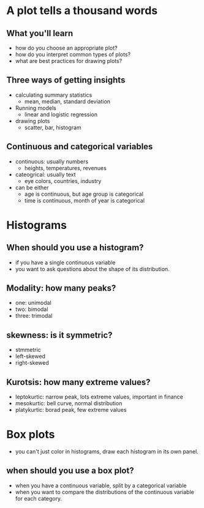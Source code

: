 # A plot tells a thousand words

## What you'll learn
- how do you choose an appropriate plot?
- how do you interpret common types of plots?
- what are best practices for drawing plots?

## Three ways of getting insights
- calculating summary statistics
  - mean, median, standard deviation
- Running models
  - linear and logistic regression
- drawing plots
  - scatter, bar, histogram

## Continuous and categorical variables
- continuous: usually numbers
  - heights, temperatures, revenues
- cateogrical: usually text
  - eye colors, countries, industry
- can be either
  - age is continuous, but age group is categorical
  - time is continuous, month of year is categorical

# Histograms

## When should you use a histogram?
- if you have a single continuous variable
- you want to ask questions about the shape of its distribution.

## Modality: how many peaks?
- one: unimodal
- two: bimodal
- three: trimodal

## skewness: is it symmetric?
- stmmetric
- left-skewed
- right-skewed

## Kurotsis: how many extreme values?
- leptokurtic: narrow peak, lots extreme values, important in finance
- mesokurtic: bell curve, normal distribution
- platykurtic: borad peak, few extreme values

# Box plots
- you can't just color in histograms, draw each histogram in its own panel.

## when should you use a box plot?
- when you have a continuous variable, split by a categorical variable
- when you want to compare the distributions of the continuous variable for each category.
